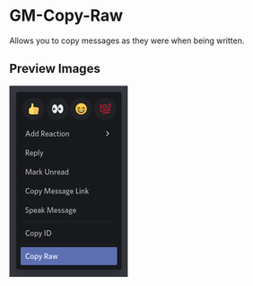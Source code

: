 # GM-Copy-Raw
Allows you to copy messages as they were when being written.

## Preview Images
![Context Menu Item](https://raw.githubusercontent.com/Controlfreak707/GM-Copy-Raw/main/images/image-a.png)
